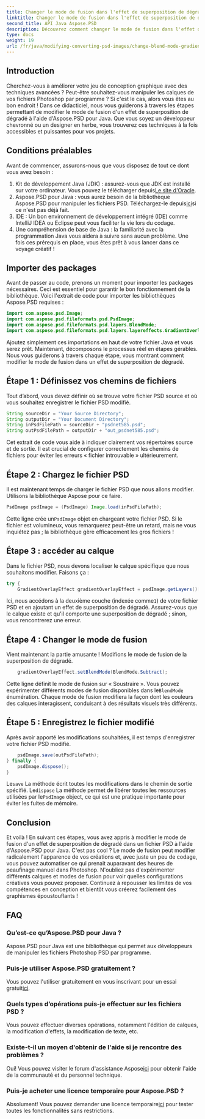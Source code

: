 ```yaml
---
title: Changer le mode de fusion dans l'effet de superposition de dégradé
linktitle: Changer le mode de fusion dans l'effet de superposition de dégradé
second_title: API Java Aspose.PSD
description: Découvrez comment changer le mode de fusion dans l'effet de superposition de dégradé avec Aspose.PSD pour Java. Guide étape par étape pour créer des graphismes époustouflants.
type: docs
weight: 19
url: /fr/java/modifying-converting-psd-images/change-blend-mode-gradient-overlay-effect/
---
```

## Introduction
Cherchez-vous à améliorer votre jeu de conception graphique avec des techniques avancées ? Peut-être souhaitez-vous manipuler les calques de vos fichiers Photoshop par programme ? Si c'est le cas, alors vous êtes au bon endroit ! Dans ce didacticiel, nous vous guiderons à travers les étapes permettant de modifier le mode de fusion d'un effet de superposition de dégradé à l'aide d'Aspose.PSD pour Java. Que vous soyez un développeur chevronné ou un designer en herbe, vous trouverez ces techniques à la fois accessibles et puissantes pour vos projets. 
## Conditions préalables
Avant de commencer, assurons-nous que vous disposez de tout ce dont vous avez besoin :
1.  Kit de développement Java (JDK) : assurez-vous que JDK est installé sur votre ordinateur. Vous pouvez le télécharger depuis[Le site d'Oracle](https://www.oracle.com/java/technologies/javase-jdk11-downloads.html).
2.  Aspose.PSD pour Java : vous aurez besoin de la bibliothèque Aspose.PSD pour manipuler les fichiers PSD. Téléchargez-le depuis[ici](https://releases.aspose.com/psd/java/)si ce n'est pas déjà fait.
3. IDE : Un bon environnement de développement intégré (IDE) comme IntelliJ IDEA ou Eclipse peut vous faciliter la vie lors du codage.
4. Une compréhension de base de Java : la familiarité avec la programmation Java vous aidera à suivre sans aucun problème.
Une fois ces prérequis en place, vous êtes prêt à vous lancer dans ce voyage créatif !
## Importer des packages
Avant de passer au code, prenons un moment pour importer les packages nécessaires. Ceci est essentiel pour garantir le bon fonctionnement de la bibliothèque. Voici l'extrait de code pour importer les bibliothèques Aspose.PSD requises :
```java
import com.aspose.psd.Image;
import com.aspose.psd.fileformats.psd.PsdImage;
import com.aspose.psd.fileformats.psd.layers.BlendMode;
import com.aspose.psd.fileformats.psd.layers.layereffects.GradientOverlayEffect;
```
Ajoutez simplement ces importations en haut de votre fichier Java et vous serez prêt.
Maintenant, décomposons le processus réel en étapes gérables. Nous vous guiderons à travers chaque étape, vous montrant comment modifier le mode de fusion dans un effet de superposition de dégradé.
## Étape 1 : Définissez vos chemins de fichiers
Tout d’abord, vous devez définir où se trouve votre fichier PSD source et où vous souhaitez enregistrer le fichier PSD modifié. 
```java
String sourceDir = "Your Source Directory";
String outputDir = "Your Document Directory";
String inPsdFilePath = sourceDir + "psdnet585.psd";
String outPsdFilePath = outputDir + "out_psdnet585.psd";
```
Cet extrait de code vous aide à indiquer clairement vos répertoires source et de sortie. Il est crucial de configurer correctement les chemins de fichiers pour éviter les erreurs « fichier introuvable » ultérieurement.
## Étape 2 : Chargez le fichier PSD
Il est maintenant temps de charger le fichier PSD que nous allons modifier. Utilisons la bibliothèque Aspose pour ce faire.
```java
PsdImage psdImage = (PsdImage) Image.load(inPsdFilePath);
```
 Cette ligne crée un`PsdImage` objet en chargeant votre fichier PSD. Si le fichier est volumineux, vous remarquerez peut-être un retard, mais ne vous inquiétez pas ; la bibliothèque gère efficacement les gros fichiers !
## Étape 3 : accéder au calque
Dans le fichier PSD, nous devons localiser le calque spécifique que nous souhaitons modifier. Faisons ça :
```java
try {
    GradientOverlayEffect gradientOverlayEffect = psdImage.getLayers()[1].getBlendingOptions().addGradientOverlay();
```
 Ici, nous accédons à la deuxième couche (indexée comme`1`) de votre fichier PSD et en ajoutant un effet de superposition de dégradé. Assurez-vous que le calque existe et qu'il comporte une superposition de dégradé ; sinon, vous rencontrerez une erreur.
## Étape 4 : Changer le mode de fusion
Vient maintenant la partie amusante ! Modifions le mode de fusion de la superposition de dégradé.
```java
    gradientOverlayEffect.setBlendMode(BlendMode.Subtract);
```
 Cette ligne définit le mode de fusion sur « Soustraire ». Vous pouvez expérimenter différents modes de fusion disponibles dans le`BlendMode` énumération. Chaque mode de fusion modifiera la façon dont les couleurs des calques interagissent, conduisant à des résultats visuels très différents.
## Étape 5 : Enregistrez le fichier modifié
Après avoir apporté les modifications souhaitées, il est temps d'enregistrer votre fichier PSD modifié.
```java
    psdImage.save(outPsdFilePath);
} finally {
    psdImage.dispose();
}
```
 Le`save` La méthode écrit toutes les modifications dans le chemin de sortie spécifié. Le`dispose` La méthode permet de libérer toutes les ressources utilisées par le`PsdImage` object, ce qui est une pratique importante pour éviter les fuites de mémoire.
## Conclusion
Et voilà ! En suivant ces étapes, vous avez appris à modifier le mode de fusion d'un effet de superposition de dégradé dans un fichier PSD à l'aide d'Aspose.PSD pour Java. C'est pas cool ? Le mode de fusion peut modifier radicalement l'apparence de vos créations et, avec juste un peu de codage, vous pouvez automatiser ce qui prenait auparavant des heures de peaufinage manuel dans Photoshop.
N'oubliez pas d'expérimenter différents calques et modes de fusion pour voir quelles configurations créatives vous pouvez proposer. Continuez à repousser les limites de vos compétences en conception et bientôt vous créerez facilement des graphismes époustouflants !
## FAQ
### Qu’est-ce qu’Aspose.PSD pour Java ?
Aspose.PSD pour Java est une bibliothèque qui permet aux développeurs de manipuler les fichiers Photoshop PSD par programme.
### Puis-je utiliser Aspose.PSD gratuitement ?
 Vous pouvez l'utiliser gratuitement en vous inscrivant pour un essai gratuit[ici](https://releases.aspose.com/).
### Quels types d’opérations puis-je effectuer sur les fichiers PSD ?
Vous pouvez effectuer diverses opérations, notamment l'édition de calques, la modification d'effets, la modification de texte, etc.
### Existe-t-il un moyen d'obtenir de l'aide si je rencontre des problèmes ?
 Oui! Vous pouvez visiter le forum d'assistance Aspose[ici](https://forum.aspose.com/c/psd/34) pour obtenir l'aide de la communauté et du personnel technique.
### Puis-je acheter une licence temporaire pour Aspose.PSD ?
 Absolument! Vous pouvez demander une licence temporaire[ici](https://purchase.aspose.com/temporary-license/) pour tester toutes les fonctionnalités sans restrictions.
